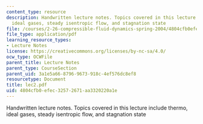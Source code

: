 ```yaml
---
content_type: resource
description: Handwritten lecture notes. Topics covered in this lecture include thermo,
  ideal gases, steady isentropic flow, and stagnation state
file: /courses/2-26-compressible-fluid-dynamics-spring-2004/4804cfb0efec32572671aa3320220a1e_lec2.pdf
file_type: application/pdf
learning_resource_types:
- Lecture Notes
license: https://creativecommons.org/licenses/by-nc-sa/4.0/
ocw_type: OCWFile
parent_title: Lecture Notes
parent_type: CourseSection
parent_uid: 3a1e5a66-8796-9673-918c-4ef576dc8ef8
resourcetype: Document
title: lec2.pdf
uid: 4804cfb0-efec-3257-2671-aa3320220a1e
---
```

Handwritten lecture notes. Topics covered in this lecture include thermo, ideal gases, steady isentropic flow, and stagnation state